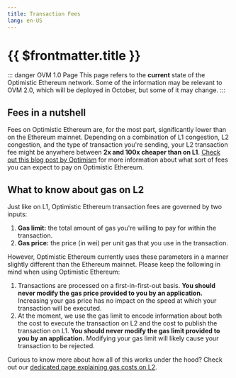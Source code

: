 ```yaml
---
title: Transaction Fees
lang: en-US
---
```


# {{ $frontmatter.title }}

::: danger OVM 1.0 Page
This page refers to the **current** state of the Optimistic Ethereum
network. Some of the information may be relevant to OVM 2.0, which will
be deployed in October, but some of it may change.
:::

## Fees in a nutshell

Fees on Optimistic Ethereum are, for the most part, significantly lower than on the Ethereum mainnet.
Depending on a combination of L1 congestion, L2 congestion, and the type of transaction you're sending, your L2 transaction fee might be anywhere between **2x and 100x cheaper than on L1**.
[Check out this blog post by Optimism](https://optimismpbc.medium.com/what-to-expect-when-eths-expecting-part-1-9bb5cbccb7c1) for more information about what sort of fees you can expect to pay on Optimistic Ethereum.

## What to know about gas on L2

Just like on L1, Optimistic Ethereum transaction fees are governed by two inputs:
1. **Gas limit:** the total amount of gas you're willing to pay for within the transaction.
1. **Gas price:** the price (in wei) per unit gas that you use in the transaction.

However, Optimistic Ethereum currently uses these parameters in a manner slightly different than the Ethereum mainnet.
Please keep the following in mind when using Optimistic Ethereum:
1. Transactions are processed on a first-in-first-out basis. **You should never modify the gas price provided to you by an application.** Increasing your gas price has no impact on the speed at which your transaction will be executed.
2. At the moment, we use the gas limit to encode information about both the cost to execute the transaction on L2 and the cost to publish the transaction on L1. **You should never modify the gas limit provided to you by an application.** Modifying your gas limit will likely cause your transaction to be rejected.

Curious to know more about how all of this works under the hood?
Check out our [dedicated page explaining gas costs on L2](/docs/developers/fees.md).
